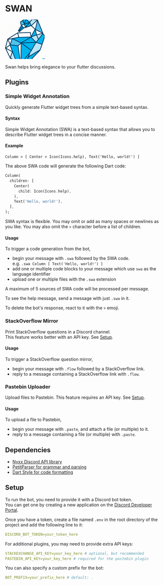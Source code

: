 # SWAN

<img src="assets/icon.png" width="128" height="128"/>

Swan helps bring elegance to your flutter discussions.

## Plugins

### Simple Widget Annotation

Quickly generate Flutter widget trees from a simple text-based syntax.

#### Syntax

Simple Widget Annotation (SWA) is a text-based syntax that allows you to describe Flutter widget trees in a concise manner.

#### Example

```plaintext
Column > [ Center > Icon(Icons.help), Text('Hello, world!') ]
```

The above SWA code will generate the following Dart code:

```dart
Column(
  children: [
    Center(
      child: Icon(Icons.help),
    ),
    Text('Hello, world!'),
  ],
);
```

SWA syntax is flexible.
You may omit or add as many spaces or newlines as you like.
You may also omit the `>` character before a list of children.

#### Usage

To trigger a code generation from the bot,

- begin your message with `.swa` followed by the SWA code.  
  e.g. `.swa Column [ Text('Hello, world!') ]`
- add one or multiple code blocks to your message which use `swa` as the language identifier
- upload one or multiple files with the `.swa` extension

A maximum of 5 sources of SWA code will be processed per message.

To see the help message, send a message with just `.swa` in it.

To delete the bot's response, react to it with the 💀 emoji.

### StackOverflow Mirror

Print StackOverflow questions in a Discord channel.  
This feature works better with an API key. See [Setup](#setup).

#### Usage

To trigger a StackOverflow question mirror,

- begin your message with `.flow` followed by a StackOverflow link.
- reply to a message containing a StackOverflow link with `.flow`.

### Pastebin Uploader

Upload files to Pastebin.
This feature requires an API key. See [Setup](#setup).

#### Usage

To upload a file to Pastebin,

- begin your message with `.paste`, and attach a file (or multiple) to it.
- reply to a message containing a file (or multiple) with `.paste`.

## Dependencies

- [Nyxx Discord API library](https://pub.dev/packages/nyxx)
- [PetitParser for grammar and parsing](https://pub.dev/packages/petitparser)
- [Dart Style for code formatting](https://pub.dev/packages/dart_style)

## Setup

To run the bot, you need to provide it with a Discord bot token.  
You can get one by creating a new application on the [Discord Developer Portal](https://discord.com/developers/applications).

Once you have a token, create a file named `.env` in the root directory of the project and add the following line to it:

```yml
DISCORD_BOT_TOKEN=your_token_here
```

For additional plugins, you may need to provide extra API keys:

```yml
STACKEXCHANGE_API_KEY=your_key_here # optional, but recommended
PASTEBIN_API_KEY=your_key_here # required for the pastebin plugin
```

You can also specify a custom prefix for the bot:

```yml
BOT_PREFIX=your_prefix_here # default: .
```
